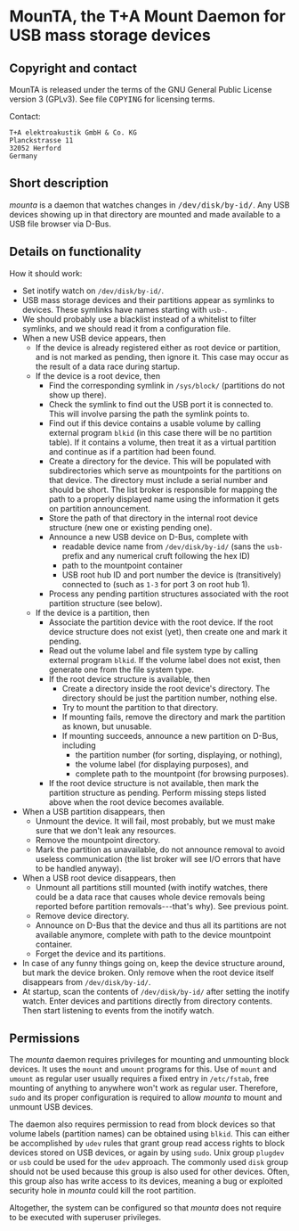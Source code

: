 # MounTA, the T+A Mount Daemon for USB mass storage devices

## Copyright and contact

MounTA is released under the terms of the GNU General Public License version 3
(GPLv3). See file <tt>COPYING</tt> for licensing terms.

Contact:

    T+A elektroakustik GmbH & Co. KG
    Planckstrasse 11
    32052 Herford
    Germany

## Short description

_mounta_ is a daemon that watches changes in <tt>/dev/disk/by-id/</tt>. Any USB
devices showing up in that directory are mounted and made available to a USB
file browser via D-Bus.

## Details on functionality

How it should work:

- Set inotify watch on `/dev/disk/by-id/`.
- USB mass storage devices and their partitions appear as symlinks to devices.
  These symlinks have names starting with `usb-`.
- We should probably use a blacklist instead of a whitelist to filter symlinks,
  and we should read it from a configuration file.
- When a new USB device appears, then
  - If the device is already registered either as root device or partition, and
    is not marked as pending, then ignore it. This case may occur as the result
    of a data race during startup.
  - If the device is a root device, then
    - Find the corresponding symlink in `/sys/block/` (partitions do not show
      up there).
    - Check the symlink to find out the USB port it is connected to. This will
      involve parsing the path the symlink points to.
    - Find out if this device contains a usable volume by calling external
      program `blkid` (in this case there will be no partition table). If it
      contains a volume, then treat it as a virtual partition and continue as
      if a partition had been found.
    - Create a directory for the device. This will be populated with
      subdirectories which serve as mountpoints for the partitions on that
      device. The directory must include a serial number and should be short.
      The list broker is responsible for mapping the path to a properly
      displayed name using the information it gets on partition announcement.
    - Store the path of that directory in the internal root device structure
      (new one or existing pending one).
    - Announce a new USB device on D-Bus, complete with
      - readable device name from `/dev/disk/by-id/` (sans the `usb-` prefix
        and any numerical cruft following the hex ID)
      - path to the mountpoint container
      - USB root hub ID and port number the device is (transitively) connected
        to (such as `1-3` for port 3 on root hub 1).
    - Process any pending partition structures associated with the root
      partition structure (see below).
  - If the device is a partition, then
    - Associate the partition device with the root device. If the root device
      structure does not exist (yet), then create one and mark it pending.
    - Read out the volume label and file system type by calling external
      program `blkid`. If the volume label does not exist, then generate one
      from the file system type.
    - If the root device structure is available, then
      - Create a directory inside the root device's directory. The directory
        should be just the partition number, nothing else.
      - Try to mount the partition to that directory.
      - If mounting fails, remove the directory and mark the partition as known,
        but unusable.
      - If mounting succeeds, announce a new partition on D-Bus, including
        - the partition number (for sorting, displaying, or nothing),
        - the volume label (for displaying purposes), and
        - complete path to the mountpoint (for browsing purposes).
    - If the root device structure is not available, then mark the partition
      structure as pending. Perform missing steps listed above when the root
      device becomes available.
- When a USB partition disappears, then
  - Unmount the device. It will fail, most probably, but we must make sure that
    we don't leak any resources.
  - Remove the mountpoint directory.
  - Mark the partition as unavailable, do not announce removal to avoid useless
    communication (the list broker will see I/O errors that have to be handled
    anyway).
- When a USB root device disappears, then
  - Unmount all partitions still mounted (with inotify watches, there could be
    a data race that causes whole device removals being reported before
    partition removals---that's why). See previous point.
  - Remove device directory.
  - Announce on D-Bus that the device and thus all its partitions are not
    available anymore, complete with path to the device mountpoint container.
  - Forget the device and its partitions.
- In case of any funny things going on, keep the device structure around, but
  mark the device broken. Only remove when the root device itself disappears
  from `/dev/disk/by-id/`.
- At startup, scan the contents of `/dev/disk/by-id/` after setting the inotify
  watch. Enter devices and partitions directly from directory contents. Then
  start listening to events from the inotify watch.

## Permissions

The _mounta_ daemon requires privileges for mounting and unmounting block
devices. It uses the `mount` and `umount` programs for this. Use of `mount` and
`umount` as regular user usually requires a fixed entry in `/etc/fstab`, free
mounting of anything to anywhere won't work as regular user. Therefore, `sudo`
and its proper configuration is required to allow _mounta_ to mount and unmount
USB devices.

The daemon also requires permission to read from block devices so that volume
labels (partition names) can be obtained using `blkid`. This can either be
accomplished by `udev` rules that grant group read access rights to block
devices stored on USB devices, or again by using `sudo`. Unix group `plugdev`
or `usb` could be used for the `udev` approach. The commonly used `disk` group
should not be used because this group is also used for other devices. Often,
this group also has write access to its devices, meaning a bug or exploited
security hole in _mounta_ could kill the root partition.

Altogether, the system can be configured so that _mounta_ does not require to
be executed with superuser privileges.
